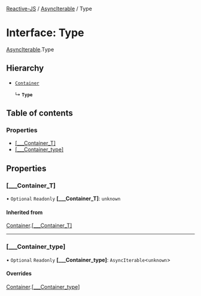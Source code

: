 [Reactive-JS](../README.md) / [AsyncIterable](../modules/AsyncIterable.md) / Type

# Interface: Type

[AsyncIterable](../modules/AsyncIterable.md).Type

## Hierarchy

- [`Container`](types.Container.md)

  ↳ **`Type`**

## Table of contents

### Properties

- [[\_\_\_Container\_T]](AsyncIterable.Type.md#[___container_t])
- [[\_\_\_Container\_type]](AsyncIterable.Type.md#[___container_type])

## Properties

### [\_\_\_Container\_T]

• `Optional` `Readonly` **[\_\_\_Container\_T]**: `unknown`

#### Inherited from

[Container](types.Container.md).[[___Container_T]](types.Container.md#[___container_t])

___

### [\_\_\_Container\_type]

• `Optional` `Readonly` **[\_\_\_Container\_type]**: `AsyncIterable`<`unknown`\>

#### Overrides

[Container](types.Container.md).[[___Container_type]](types.Container.md#[___container_type])
